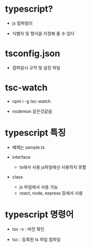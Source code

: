 
# typescript?

- js 컴파일러

- 식별자 및 형식을 지정해 줄 수 있다

# tsconfig.json

- 컴파일시 규칙 및 설정 파일

# tsc-watch

- npm i -g tsc-watch

- nodemon 같은것같음

# typescript 특징

- 예제는 sample.ts

- interface 
    - ts에서 사용 js파일에선 사용하지 못함

- class 
    - js 파일에서 사용 가능
    - react, node, express 등에서 사용

# typescript 명령어

- tsc -v : 버전 확인

- tsc : 등록된 ts 파일 컴파일